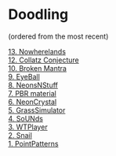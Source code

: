 # Doodling

(ordered from the most recent)

[13. Nowherelands](https://rawgit.com/PierfrancescoSoffritti/Doodling/master/13.%20Nowherelands/index.html) <br/>
[12. Collatz Conjecture](https://rawgit.com/PierfrancescoSoffritti/Doodling/master/12.%20Collatz%20Conjecture/index.html) <br/>
[10. Broken Mantra](https://rawgit.com/PierfrancescoSoffritti/Doodling/master/10.%20BrokenMantra/index.html) <br/>
[9. EyeBall](https://rawgit.com/PierfrancescoSoffritti/Doodling/master/9.%20EyeBall/index.html) <br/>
[8. NeonsNStuff](https://rawgit.com/PierfrancescoSoffritti/Doodling/master/8.%20NeonsNStuff/index.html) <br/>
[7. PBR material](https://rawgit.com/PierfrancescoSoffritti/Doodling/master/7.%20PBR%20Material/index.html) <br/>
[6. NeonCrystal](https://rawgit.com/PierfrancescoSoffritti/Doodling/master/6.%20NeonCrystal/index.html) <br/>
[5. GrassSimulator](https://rawgit.com/PierfrancescoSoffritti/Doodling/master/5.%20GrassSimulator/index.html) <br/>
[4. SoUNds](https://rawgit.com/PierfrancescoSoffritti/Doodling/master/4.%20SoUNds/index.html) <br/>
[3. WTPlayer](https://rawgit.com/PierfrancescoSoffritti/Doodling/master/3.%20WTPlayer/index.html) <br/>
[2. Snail](https://rawgit.com/PierfrancescoSoffritti/Doodling/master/2.%20Snail/index.html) <br/>
[1. PointPatterns](https://rawgit.com/PierfrancescoSoffritti/Doodling/master/1.%20PointPatterns/index.html) <br/>
